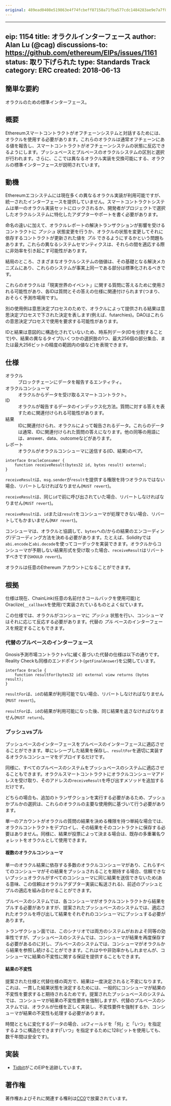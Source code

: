 ```yaml
---
original: 489ead0408e519863e4f74fcbeff87158a71fba577cdc1484283ae9e7a7f8cf8
---
```


---
eip: 1154
title: オラクルインターフェース
author: Alan Lu (@cag)
discussions-to: https://github.com/ethereum/EIPs/issues/1161
status: 取り下げられた
type: Standards Track
category: ERC
created: 2018-06-13
---

## 簡単な要約
オラクルのための標準インターフェース。

## 概要
Ethereumスマートコントラクトがオフチェーンシステムと対話するためには、オラクルを使用する必要があります。これらのオラクルは通常オフチェーンにある値を報告し、スマートコントラクトがオフチェーンシステムの状態に反応できるようにします。プッシュベースとプルベースのオラクルシステムの区別と選択が行われます。さらに、ここでは異なるオラクル実装を交換可能にする、オラクルの標準インターフェースが説明されています。

## 動機
Ethereumエコシステムには現在多くの異なるオラクル実装が利用可能ですが、統一されたインターフェースを提供していません。スマートコントラクトシステムは単一のオラクル実装セットにロックされるか、開発者がプロジェクトで選択したオラクルシステムに特化したアダプターやポートを書く必要があります。

命名の違いに加えて、オラクルレポートの解決トランザクションが影響を受けるコントラクトに _プッシュ_ 状態変更を行うか、オラクルの状態を変更してそれに依存するコントラクトが更新された値を _プル_ できるようにするかという問題もあります。これらの異なるシステムセマンティクスは、それらの間を適応する際に非効率を引き起こす可能性があります。

結局のところ、さまざまなオラクルシステムの価値は、その基礎となる解決メカニズムにあり、これらのシステムが事実上同一である部分は標準化されるべきです。

これらのオラクルは「現実世界のイベント」に関する質問に答えるために使用される可能性があり、各IDは質問とその答えの仕様に関連付けられます(つまり、おそらく予測市場用です)。

別の使用例は意思決定プロセスのためで、オラクルによって提供される結果は意思決定プロセスで下された決定を表します(例えば、futarchies)。DAOはこれらの意思決定プロセスで使用を要求する可能性があります。

IDと結果は意図的に構造化されていないため、時系列データ(IDを分割することで)や、結果の異なるタイプ(いくつかの選択肢の1つ、最大256個の部分集合、または最大256ビットの精度の範囲内の値など)を表現できます。

## 仕様

<dl>
  <dt>オラクル</dt>
  <dd>ブロックチェーンにデータを報告するエンティティ。</dd>

  <dt>オラクルコンシューマ</dt>
  <dd>オラクルからデータを受け取るスマートコントラクト。</dd>

  <dt>ID</dt>
  <dd>オラクルが報告するデータのインデックス化方法。質問に対する答えを表すために関連付けられる可能性があります。</dd>

  <dt>結果</dt>
  <dd>IDに関連付けられ、オラクルによって報告されるデータ。これらのデータは通常、IDに関連付けられた質問の答えになります。他の同等の用語には、answer、data、outcomeなどがあります。</dd>

  <dt>レポート</dt>
  <dd>オラクルがオラクルコンシューマに送信する(ID、結果)のペア。</dd>
</dl>

```solidity
interface OracleConsumer {
    function receiveResult(bytes32 id, bytes result) external;
}
```

`receiveResult`は、`msg.sender`が`result`を提供する権限を持つオラクルではない場合、リバートしなければなりません(`MUST revert`)。

`receiveResult`は、同じ`id`で前に呼び出されていた場合、リバートしなければなりません(`MUST revert`)。

`receiveResult`は、`id`または`result`をコンシューマが処理できない場合、リバートしてもかまいません(`MAY revert`)。

コンシューマは、オラクルと協調して、`bytes`への/からの結果のエンコーディング/デコーディング方法を決める必要があります。たとえば、Solidityでは`abi.encode`と`abi.decode`を使ってコーデックを実装できます。オラクルからコンシューマが予期しない結果形式を受け取った場合、`receiveResult`はリバートすべきです(`SHOULD revert`)。

オラクルは任意のEthereum アカウントになることができます。

## 根拠
仕様は現在、ChainLink(任意の名前付きコールバックを使用可能)とOraclize(``__callback``を使用)で実装されているものとよく似ています。

この仕様では、オラクルがコンシューマに _プッシュ_ 状態を行い、コンシューマはそれに応じて反応する必要があります。代替の _プル_ ベースのインターフェースを規定することもできます。

### 代替のプルベースのインターフェース
Gnosis予測市場コントラクトv1に緩く基づいた代替の仕様は以下の通りです。Reality Checkも同様のエンドポイント(`getFinalAnswer`)を公開しています。

```solidity
interface Oracle {
    function resultFor(bytes32 id) external view returns (bytes result);
}
```

`resultFor`は、`id`の結果が利用可能でない場合、リバートしなければなりません(`MUST revert`)。

`resultFor`は、`id`の結果が利用可能になった後、同じ結果を返さなければなりません(`MUST return`)。

### プッシュvsプル
プッシュベースのインターフェースをプルベースのインターフェースに適応させることができます。単にレシーブした結果を保存し、`resultFor`を適切に実装するオラクルコンシューマをデプロイするだけです。

同様に、すべてのプルベースのシステムをプッシュベースのシステムに適応させることもできます。オラクルスマートコントラクトにオラクルコンシューマアドレスを受け取り、そのアドレスの`receiveResult`を呼び出すメソッドを追加するだけです。

どちらの場合も、追加のトランザクションを実行する必要があるため、プッシュかプルかの選択は、これらのオラクルの主要な使用例に基づいて行う必要があります。

単一のアカウントがオラクルの質問の結果を決める権限を持つ単純な場合では、オラクルコントラクトをデプロイし、その結果をそのコントラクトに保存する必要はありません。同様に、結果が投票によって決まる場合は、既存の多重署名ウォレットをオラクルとして使用できます。

#### 複数のオラクルコンシューマ
単一のオラクル結果に依存する多数のオラクルコンシューマがあり、これらすべてのコンシューマがその結果をプッシュされることを期待する場合、信頼できないプッシュオラクルがすべてのコンシューマに同じ結果を送信できないため(ある意味、この信頼はオラクルアダプター実装に転送される)、前述のプッシュとプルの適応を組み合わせることができます。

プルベースのシステムでは、各コンシューマがオラクルコントラクトから結果をプルする必要がありますが、提案されたプッシュベースのシステムでは、適応されたオラクルを呼び出して結果をそれぞれのコンシューマにプッシュする必要があります。

トランザクション面では、このシナリオでは両方のシステムがおおよそ同等の効率性ですが、プッシュベースのシステムでは、コンシューマが結果を再度保存する必要があるのに対し、プルベースのシステムでは、コンシューマがオラクルから結果を参照し続けることができます。これはやや非効率かもしれませんが、コンシューマに結果の不変性に関する保証を提供することもできます。

#### 結果の不変性
提案された仕様と代替仕様の両方で、結果は一度決定されると不変になります。これは、一貫した結果状態を決定するためには、一般的にコンシューマが結果の不変性を要求すると期待されるためです。提案されたプッシュベースのシステムでは、コンシューマが結果の不変性要件を強制しますが、代替のプルベースのシステムでは、オラクルが仕様を正しく実装し、不変性要件を強制するか、コンシューマが結果の不変性も処理する必要があります。

時間とともに変化するデータの場合、`id`フィールドを「何」と「いつ」を指定するように構造化できます(「いつ」を指定するために128ビットを使用しても、数千年間は安全です)。

## 実装

* [Tidbit](https://github.com/levelkdev/tidbit)がこのEIPを追跡しています。

## 著作権
著作権およびそれに関連する権利は[CC0](../LICENSE.md)で放棄されています。